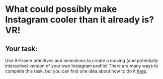 # What could possibly make Instagram cooler than it already is? VR! 


## Your task:

Use A-Frame primitives and animations to create a moving (and potentially interactive) version of your own Instagram profile! There are many ways to complete this task, but you can find one idea about how to do it <a href="https://emmajs16.github.io/VR-instagram/">here</a>. 

